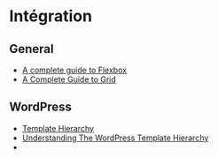 # Intégration
## General
- [A complete guide to Flexbox](https://css-tricks.com/snippets/css/a-guide-to-flexbox/)
- [A Complete Guide to Grid](https://css-tricks.com/snippets/css/complete-guide-grid/)

## WordPress
- [Template Hierarchy](https://developer.wordpress.org/themes/basics/template-hierarchy/)
- [Understanding The WordPress Template Hierarchy](https://www.elegantthemes.com/blog/tips-tricks/understanding-the-wordpress-template-hierarchy)
- 